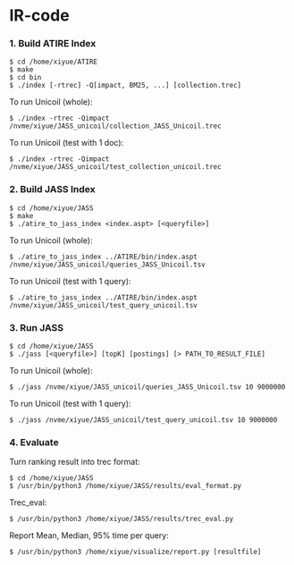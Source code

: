 # IR-code

### 1. Build ATIRE Index
```
$ cd /home/xiyue/ATIRE
$ make
$ cd bin
$ ./index [-rtrec] -Q[impact, BM25, ...] [collection.trec]
```

To run Unicoil (whole):
```
$ ./index -rtrec -Qimpact /nvme/xiyue/JASS_unicoil/collection_JASS_Unicoil.trec
```

To run Unicoil (test with 1 doc):
```
$ ./index -rtrec -Qimpact /nvme/xiyue/JASS_unicoil/test_collection_unicoil.trec
```

### 2. Build JASS Index
```
$ cd /home/xiyue/JASS
$ make
$ ./atire_to_jass_index <index.aspt> [<queryfile>]
```

To run Unicoil (whole):
```
$ ./atire_to_jass_index ../ATIRE/bin/index.aspt /nvme/xiyue/JASS_unicoil/queries_JASS_Unicoil.tsv
```

To run Unicoil (test with 1 query):
```
$ ./atire_to_jass_index ../ATIRE/bin/index.aspt /nvme/xiyue/JASS_unicoil/test_query_unicoil.tsv
```

### 3. Run JASS
```
$ cd /home/xiyue/JASS
$ ./jass [<queryfile>] [topK] [postings] [> PATH_TO_RESULT_FILE]
```

To run Unicoil (whole):
```
$ ./jass /nvme/xiyue/JASS_unicoil/queries_JASS_Unicoil.tsv 10 9000000
```

To run Unicoil (test with 1 query):
```
$ ./jass /nvme/xiyue/JASS_unicoil/test_query_unicoil.tsv 10 9000000
```

### 4. Evaluate
Turn ranking result into trec format:
```
$ cd /home/xiyue/JASS
$ /usr/bin/python3 /home/xiyue/JASS/results/eval_format.py
```

Trec_eval:
```
$ /usr/bin/python3 /home/xiyue/JASS/results/trec_eval.py
```

Report Mean, Median, 95% time per query:
```
$ /usr/bin/python3 /home/xiyue/visualize/report.py [resultfile]
```
